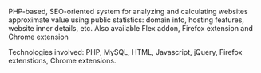 PHP-based, SEO-oriented system for analyzing and calculating websites approximate value using public statistics: domain info, hosting features, website inner details, etc.
Also available Flex addon, Firefox extension and Chrome extension

Technologies involved: PHP, MySQL, HTML, Javascript, jQuery, Firefox extenstions, Chrome extensions.